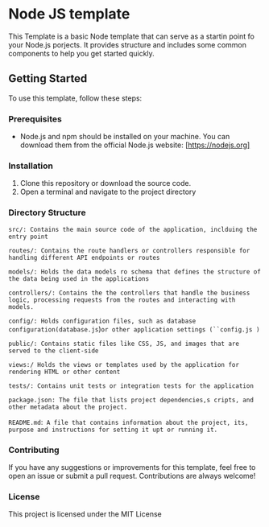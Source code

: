 # Node JS template

This Template is a basic Node template that can serve as a startin point fo your Node.js porjects. It provides structure and includes some common components to help you get started quickly.

## Getting Started

To use this template, follow these steps:

### Prerequisites

- Node.js and npm should be installed on your machine. You can download them from the official Node.js website: [https://nodejs.org]

### Installation

1. Clone this repository or download the source code.
2. Open a terminal and navigate to the project directory

### Directory Structure


`src/: Contains the main source code of the application, inclduing the entry point`

`routes/: Contains the route handlers or controllers responsible for handling different API endpoints or routes`

`models/: Holds the data models ro schema that defines the structure of the data being used in the applications`

`controllers/: Contains the the controllers that handle the business logic, processing requests from the routes and interacting with models.`

`config/: Holds configuration files, such as database configuration(database.js`)`or other application settings (``config.js )`

`public/: Contains static files like CSS, JS, and images that are served to the client-side`

`views:/ Holds the views or templates used by the application for rendering HTML or other content`

`tests/: Contains unit tests or integration tests for the application`

`package.json: The file that lists project dependencies,s cripts, and other metadata about the project.`

`README.md`:` A file that contains information about the project, its, purpose and instructions for setting it upt or running it.`


### Contributing

If you have any suggestions or improvements for this template, feel free to open an issue or submit a pull request. Contributions are always welcome!

### License

This project is licensed under the MIT License
